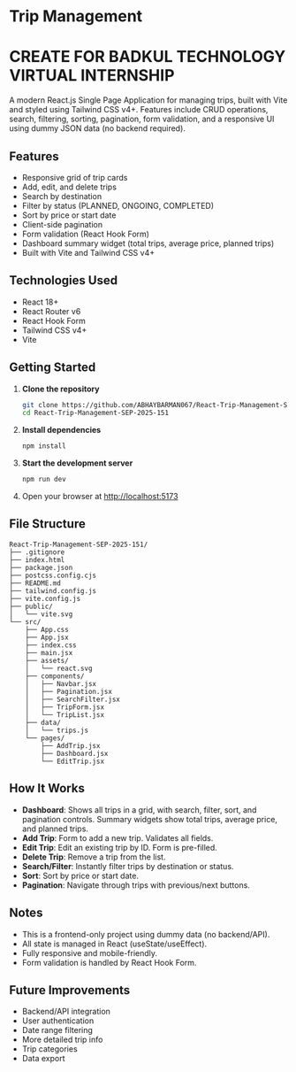 # Trip Management 

# CREATE FOR BADKUL TECHNOLOGY VIRTUAL INTERNSHIP

A modern React.js Single Page Application for managing trips, built with Vite and styled using Tailwind CSS v4+. Features include CRUD operations, search, filtering, sorting, pagination, form validation, and a responsive UI using dummy JSON data (no backend required).

## Features

- Responsive grid of trip cards
- Add, edit, and delete trips
- Search by destination
- Filter by status (PLANNED, ONGOING, COMPLETED)
- Sort by price or start date
- Client-side pagination
- Form validation (React Hook Form)
- Dashboard summary widget (total trips, average price, planned trips)
- Built with Vite and Tailwind CSS v4+

## Technologies Used

- React 18+
- React Router v6
- React Hook Form
- Tailwind CSS v4+
- Vite

## Getting Started

1. **Clone the repository**

   ```sh
   git clone https://github.com/ABHAYBARMAN067/React-Trip-Management-SEP-2025-75
   cd React-Trip-Management-SEP-2025-151
   ```

2. **Install dependencies**

   ```sh
   npm install
   ```

3. **Start the development server**

   ```sh
   npm run dev
   ```

4. Open your browser at [http://localhost:5173](http://localhost:5173)

## File Structure

```
React-Trip-Management-SEP-2025-151/
├── .gitignore
├── index.html
├── package.json
├── postcss.config.cjs
├── README.md
├── tailwind.config.js
├── vite.config.js
├── public/
│   └── vite.svg
└── src/
    ├── App.css
    ├── App.jsx
    ├── index.css
    ├── main.jsx
    ├── assets/
    │   └── react.svg
    ├── components/
    │   ├── Navbar.jsx
    │   ├── Pagination.jsx
    │   ├── SearchFilter.jsx
    │   ├── TripForm.jsx
    │   └── TripList.jsx
    ├── data/
    │   └── trips.js
    └── pages/
        ├── AddTrip.jsx
        ├── Dashboard.jsx
        └── EditTrip.jsx
```

## How It Works

- **Dashboard**: Shows all trips in a grid, with search, filter, sort, and pagination controls. Summary widgets show total trips, average price, and planned trips.
- **Add Trip**: Form to add a new trip. Validates all fields.
- **Edit Trip**: Edit an existing trip by ID. Form is pre-filled.
- **Delete Trip**: Remove a trip from the list.
- **Search/Filter**: Instantly filter trips by destination or status.
- **Sort**: Sort by price or start date.
- **Pagination**: Navigate through trips with previous/next buttons.

## Notes

- This is a frontend-only project using dummy data (no backend/API).
- All state is managed in React (useState/useEffect).
- Fully responsive and mobile-friendly.
- Form validation is handled by React Hook Form.

## Future Improvements

- Backend/API integration
- User authentication
- Date range filtering
- More detailed trip info
- Trip categories
- Data export
